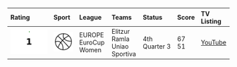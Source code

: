 | Rating                                                                                                                               | Sport                                                                                                                | League                  | Teams                           | Status        | Score    | TV Listing                                                  |
|:-------------------------------------------------------------------------------------------------------------------------------------|:---------------------------------------------------------------------------------------------------------------------|:------------------------|:--------------------------------|:--------------|:---------|:------------------------------------------------------------|
| <img src="https://raw.githubusercontent.com/BlakeDuncan25/Donut-SVG-Ratings/bac4e4a278175106499642192132b1786a9aec38/1.svg" alt="1"> | <img src="https://raw.githubusercontent.com/BlakeDuncan25/Donut-SVG-Ratings/master/basketball.png" alt="Basketball"> | EUROPE<br>EuroCup Women | Elitzur Ramla<br>Uniao Sportiva | 4th Quarter 3 | 67<br>51 | <a href="https://www.youtube.com/@FIBA/streams">YouTube</a> |